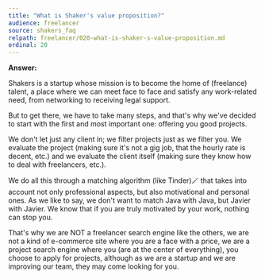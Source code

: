 ```yaml
---
title: "What is Shaker's value proposition?"
audience: freelancer
source: shakers_faq
relpath: freelancer/020-what-is-shaker-s-value-proposition.md
ordinal: 20
---
```


**Answer:**

Shakers is a startup whose mission is to become the home of (freelance) talent, a place where we can meet face to face and satisfy any work-related need, from networking to receiving legal support.

But to get there, we have to take many steps, and that's why we've decided to start with the first and most important one: offering you good projects.

We don't let just any client in; we filter projects just as we filter you. We evaluate the project (making sure it's not a gig job, that the hourly rate is decent, etc.) and we evaluate the client itself (making sure they know how to deal with freelancers, etc.).

We do all this through a matching algorithm (like Tinder)🪄 that takes into account not only professional aspects, but also motivational and personal ones. As we like to say, we don't want to match Java with Java, but Javier with Javier. We know that if you are truly motivated by your work, nothing can stop you.

That's why we are NOT a freelancer search engine like the others, we are not a kind of e-commerce site where you are a face with a price, we are a project search engine where you (are at the center of everything), you choose to apply for projects, although as we are a startup and we are improving our team, they may come looking for you.
